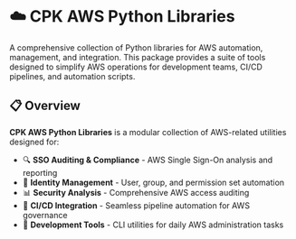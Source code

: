 # ☁️ CPK AWS Python Libraries

A comprehensive collection of Python libraries for AWS automation, management, and integration. This package provides a suite of tools designed to simplify AWS operations for development teams, CI/CD pipelines, and automation scripts.

## 📋 Overview

**CPK AWS Python Libraries** is a modular collection of AWS-related utilities designed for:

- 🔍 **SSO Auditing & Compliance** - AWS Single Sign-On analysis and reporting
- 🔐 **Identity Management** - User, group, and permission set automation
- 📊 **Security Analysis** - Comprehensive AWS access auditing
- 🚀 **CI/CD Integration** - Seamless pipeline automation for AWS governance
- 🔧 **Development Tools** - CLI utilities for daily AWS administration tasks
